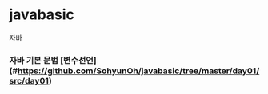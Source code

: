 # javabasic

자바

### 자바 기본 문법 [변수선언] (#https://github.com/SohyunOh/javabasic/tree/master/day01/src/day01)
